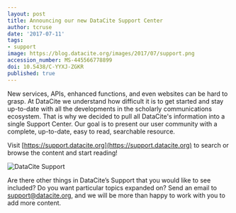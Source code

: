 ```yaml
---
layout: post
title: Announcing our new DataCite Support Center
author: tcruse
date: '2017-07-11'
tags:
- support
image: https://blog.datacite.org/images/2017/07/support.png
accession_number: MS-445566778899
doi: 10.5438/C-YYXJ-ZGKR
published: true
---
```

New services, APIs, enhanced functions, and even websites can be hard to grasp. At DataCite we understand how difficult it is to get started and stay up-to-date with all the developments in the scholarly communications ecosystem. That is why we decided to pull all DataCite's information into a single Support Center. Our goal is to present our user community with a complete, up-to-date, easy to read, searchable resource.

Visit [https://support.datacite.org](https://support.datacite.org) to search or browse the content and start reading!

![DataCite Support](/images/2017/07/support.png)

Are there other things in DataCite’s Support that you would like to see included? Do you want particular topics expanded on? Send an email to [support@datacite.org](mailto:support@datacite.org), and we will be more than happy to work with you to add more content.
